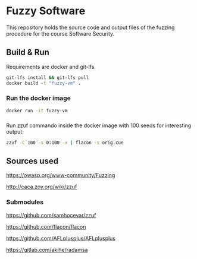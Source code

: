 # Fuzzy Software
This repository holds the source code and output files of the fuzzing procedure for the course Software Security.

## Build & Run

Requirements are docker and git-lfs.

```bash
git-lfs install && git-lfs pull
docker build -t "fuzzy-vm" .
```

### Run the docker image

```bash
docker run -it fuzzy-vm
```

###

Run zzuf commando inside the docker image with 100 seeds for interesting output:

```bash
zzuf -C 100 -s 0:100 -x | flacon -s orig.cue
```

## Sources used

https://owasp.org/www-community/Fuzzing

http://caca.zoy.org/wiki/zzuf

### Submodules

https://github.com/samhocevar/zzuf

https://github.com/flacon/flacon

https://github.com/AFLplusplus/AFLplusplus

https://gitlab.com/akihe/radamsa



